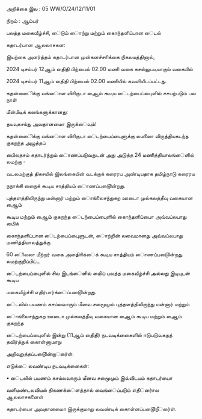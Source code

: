 அறிக்கை இல : 05 WW/O/24/12/11/01

நிறம் : ஆம்பர்

பலத்த மகைவீழ்ச்சி, ைடும் ைாற்று மற்றும் கைாந்தளிப்பான ைடல்

கதாடர்பான ஆலலாசகன:

இயற்கை அனர்த்தம் கதாடர்பான முன்கனச்சாிக்கை நிகலயத்தினால்,

2024 டிசம்பர் 12ஆம் திைதி பிற்பைல் 02.00 மணி வகை கசல்லுபடியாகும் வகையில்

2024 டிசம்பர் 11ஆம் திைதி பிற்பைல் 02.00 மணியில் கவளியிடப்பட்டது.

கதன்ைிைக்கு வங்ைாள விாிகுடா ஆைம் கூடிய ைடற்பைப்புைளில் சசயற்படும் பல நாள்

மீன்பிடிக் கலங்களுக்கானது:

தயவுகசய்து அவதானமாை இருக்ைவும்!

கதன்ைிைக்கு வங்ைாள விாிகுடா ைடற்பைப்புைளுக்கு லமலாை விருத்தியகடந்த குகறந்த அழுத்தப்

பிைலதசம் கதாடர்ந்தும் ைாணப்படுவதுடன் அது அடுத்த 24 மணித்தியாலங்ைளில் லமற்கு -

வடலமற்குத் திகசயில் இலங்கையின் வடக்குக் கரைரய அண்டியதாக தமிழ்நாடு கரைரய

நநாக்கி நைைக் கூடிய சாத்தியம் ைாணப்படுைின்றது.

புத்தளத்திலிருந்து மன்னார் மற்றும் ைாங்லைசந்துகற ஊடாை முல்கலத்தீவு வகையான ஆைம்

கூடிய மற்றும் ஆைம் குகறந்த ைடற்பைப்புைளில் கைாந்தளிப்பாை அவ்வப்லபாது மிைக்

கைாந்தளிப்பான ைடற்பைப்புைளுடன், ைாற்றின் லவைமானது அவ்வப்லபாது மணித்தியாலத்துக்கு

60 ைிலலா மீற்றர் வகை அதிைாிக்ைக் கூடிய சாத்தியம் ைாணப்படுைின்றது. லமற்குறிப்பிட்ட

ைடற்பைப்புைளில் சில இடங்ைளில் மிைப் பலத்த மகைவீழ்ச்சி அல்லது இடியுடன் கூடிய

மகைவீழ்ச்சி எதிர்பார்க்ைப்படுைின்றது.

ைடலில் பயணம் கசய்லவாரும் மீனவ சமூைமும் புத்தளத்திலிருந்து மன்னார் மற்றும்

ைாங்லைசந்துகற ஊடாை முல்கலத்தீவு வகையான ஆைம் கூடிய மற்றும் ஆைம் குகறந்த

ைடற்பைப்புைளில் இன்று (11ஆம் திைதி) நடவடிக்கைைளில் ஈடுபடுவகதத் தவிர்த்துக் கைாள்ளுமாறு

அறிவுறுத்தப்படுைின்றார்ைள்.

எடுக்ை லவண்டிய நடவடிக்கைைள்:

• ைடலில் பயணம் கசய்லவாரும் மீனவ சமூைமும் இவ்விடயம் கதாடர்பாை

வளிமண்டலவியல் திகணக்ைளத்தால் வைங்ைப்படும் எதிர்ைால ஆலலாசகனைள்

கதாடர்பாை அவதானமாை இருக்குமாறு லவண்டிக் கைாள்ளப்படுைிறீர்ைள்.